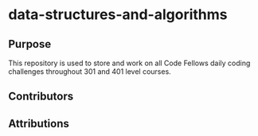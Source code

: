 # data-structures-and-algorithms

## Purpose
This repository is used to store and work on all Code Fellows daily coding challenges throughout 301 and 401 level courses.

## Contributors

## Attributions
